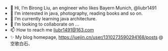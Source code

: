 - 👋 Hi, I’m Birong Liu, an engineer who likes Bayern Munich, @liubr1491
- 👀 I’m interested in java, photography, reading books and so on.
- 🌱 I’m currently learning java architecture.
- 💞️ I’m looking to collaborate on ...
- 📫 How to reach me liubr1491@163.com
- ✨ My blog homepage, https://juejin.cn/user/1310273590294168/posts @空歌白石、

<!---
liubr1491/liubr1491 is a ✨ special ✨ repository because its `README.md` (this file) appears on your GitHub profile.
You can click the Preview link to take a look at your changes.
--->
